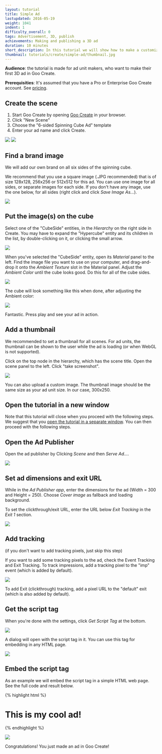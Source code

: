 ```yaml
---
layout: tutorial
title: Simple Ad
lastupdated: 2016-05-19
weight: 1041
indent: 1
difficulty_overall: 0
tags: Advertisement, 3D, publish
achievements: Making and publishing a 3D ad
duration: 10 minutes
short_description: In this tutorial we will show how to make a customized 300x250 Spinning Cube ad in Goo Create, starting from a template.
thumbnail: tutorials/create/simple-ad/thumbnail.jpg
---
```


<div class="hidewhenincreate">

<p>
<b>Audience</b>: the tutorial is made for ad unit makers, who want to make their first 3D ad in Goo Create.
</p>

<p>
<b>Prerequisities</b>: It's assumed that you have a Pro or Enterprise Goo Create account. See <a href="http://goocreate.com/pricing/">pricing</a>.
</p>

<h2>Create the scene</h2>

<ol>
<li>Start Goo Create by opening <a href="https://create.goocreate.com">Goo Create</a> in your browser.</li>
<li>Click "New Scene"</li>
<li>Choose the "6-sided Spinning Cube Ad" template</li>
<li>Enter your ad name and click Create.</li>
</ol>

<img src="create-scene-from-ad-template.png">

<img src="hyper-cube-in-create.png">

</div>

## Find a brand image

We will add our own brand on all six sides of the spinning cube.

We recommend that you use a square image (.JPG recommended) that is of size 128x128, 256x256 or 512x512 for this ad. You can use one image for all sides, or separate images for each side. If you don't have any image, use the one below, for all sides (right click and click *Save Image As...*).

![](goo.png)


## Put the image(s) on the cube

Select one of the "CubeSide" entities, in the *Hierarchy* on the right side in Create. You may have to expand the "Hypercube" entity and its children in the list, by double-clicking on it, or clicking the small arrow. 

![](hypercube-expand.gif)

When you've selected the "CubeSide" entity, open its *Material* panel to the left. Find the image file you want to use on your computer, and drag-and-drop it onto the *Ambient Texture* slot in the Material panel. Adjust the *Ambient Color* until the cube looks good. Do this for all of the cube sides.

![](drop-texture-ambient.png)

The cube will look something like this when done, after adjusting the Ambient color:

![](branded-hyper-cube.png)

Fantastic. Press play and see your ad in action.


## Add a thumbnail

We recommended to set a thumbnail for all scenes. For ad units, the thumbnail can be shown to the user while the ad is loading (or when WebGL is not supported).

Click on the top node in the hierarchy, which has the scene title. Open the scene panel to the left. Click "take screenshot".

![](hypercube-thumb.gif)

You can also upload a custom image. The thumbnail image should be the same size as your ad unit size. In our case, 300x250.


## Open the tutorial in a new window

Note that this tutorial will close when you proceed with the following steps. We suggest that you <a href="#open-the-tutorial-in-a-new-window" target="_blank">open the tutorial in a separate window</a>. You can then proceed with the following steps.


## Open the Ad Publisher

Open the ad publisher by Clicking *Scene* and then *Serve Ad...*.

![](serve-ad.png)


## Set ad dimensions and exit URL

While in the *Ad Publisher app*, enter the dimensions for the ad (Width = 300 and Height = 250). Choose *Cover image* as fallback and loading background.

To set the clickthrough/exit URL, enter the URL below *Exit Tracking* in the *Exit 1* section.

![](hypercube-exit.gif)


## Add tracking

(if you don't want to add tracking pixels, just skip this step)

If you want to add some tracking pixels to the ad, check the Event Tracking and Exit Tracking. To track impressions, add a tracking pixel to the "imp" event (which is added by default).

![](imp-tracking.png)

To add Exit (clickthrough) tracking, add a pixel URL to the "default" exit (which is also added by default).


## Get the script tag

When you're done with the settings, click *Get Script Tag* at the bottom.

![](get-script-tag.png)

A dialog will open with the script tag in it. You can use this tag for embedding in any HTML page.

![](script-tag-dialog.png)

## Embed the script tag

As an example we will embed the script tag in a simple HTML web page. See the full code and result below.

{% highlight html %}
<html>
<body>
  <h1>This is my cool ad!</h1>
  <script id="goo1454496358970" src="https://c1.goote.ch/srv/28389c0b2dfb33afd7c536a13739e1d31b59fce4/serve.js?elementId=goo1454496358970&sceneId=f1a78c3f5927452aa3e636fd84e75d42.scene&sceneName=My%20Ad&width=300&height=250&zIndex=1000&transparentBackground=false&loadingScreen=thumbnail&iframe=true&mraid=false&loadOn=polite&engineVersion=0.15.30&features=statemachine%2Cscript%2Chtml%2Cphysics&fallback=thumbnail&tracking=%7B%7D&exit=%7B%22default%22%3A%7B%22url%22%3A%22%22%2C%22tracking%22%3A%5B%5D%7D%7D" type="text/javascript"></script>
</body>
</html>
{% endhighlight %}

![](embed-ad.png)

Congratulations! You just made an ad in Goo Create!
